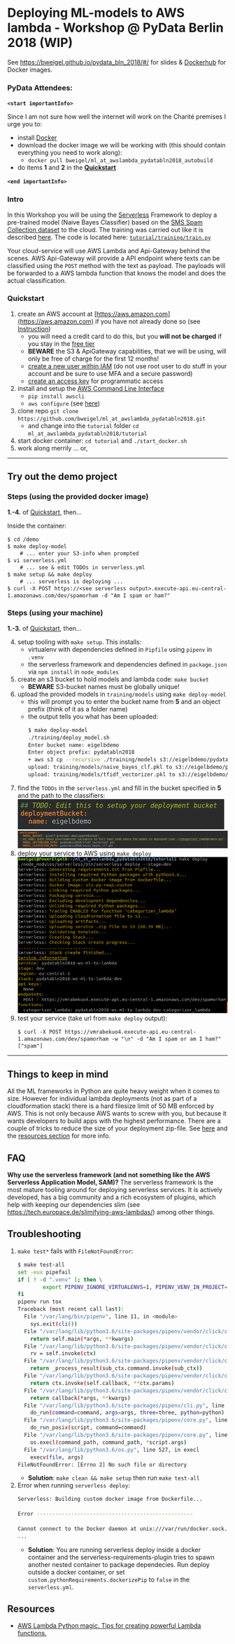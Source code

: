 # Deploying ML-models to AWS lambda - Workshop @ PyData Berlin 2018 (WIP)

See https://bweigel.github.io/pydata_bln_2018/#/ for slides & [Dockerhub](https://hub.docker.com/r/bweigel/ml_at_awslambda_pydatabln2018_autobuild/) for Docker images.

### PyData Attendees:

**`<start importantInfo>`**

Since I am not sure how well the internet will work on the Charité premises I urge you to:
- install [Docker](https://www.docker.com/community-edition)
- download the docker image we will be working with (this should contain everything you need to work along):
    - `docker pull bweigel/ml_at_awslambda_pydatabln2018_autobuild`
- do items **1** and **2** in the **[Quickstart](https://github.com/bweigel/ml_at_awslambda_pydatabln2018#quickstart)**

**`<end importantInfo>`**

### Intro

In this Workshop you will be using the [Serverless] Framework to deploy a pre-trained model (Naive Bayes Classifier) 
based on the [SMS Spam Collection dataset](https://www.kaggle.com/uciml/sms-spam-collection-dataset/version/1) to the cloud.
The training was carried out like it is described [here](https://www.kaggle.com/mzsrtgzr2/naive-bayes-classifier-spam-ham).
The code is located here: [`tutorial/training/train.py`](tutorial/training/train.py)

Your cloud-service will use AWS Lambda and Api-Gateway behind the scenes.
AWS Api-Gateway will provide a API endpoint where texts can be classified using the `POST` method with the text as payload.
The payloads will be forwarded to a AWS lambda function that knows the model and does the actual classification. 


### Quickstart

1. create an AWS account at [https://aws.amazon.com](https://aws.amazon.com) if you have not already done so (see [Instruction](https://aws.amazon.com/premiumsupport/knowledge-center/create-and-activate-aws-account/))
    - you will need a credit card to do this, but you __will not be charged__ if you stay in the [free tier](https://aws.amazon.com/free/)
    - **BEWARE** the S3 & ApiGateway capabilities, that we will be using, will only be free of charge for the first 12 months!
    - [create a new user within IAM](https://docs.aws.amazon.com/IAM/latest/UserGuide/id_users_create.html) (do not use root user to do stuff in your account and be sure to use MFA and a secure password)
    - [create an access key](https://docs.aws.amazon.com/IAM/latest/UserGuide/id_credentials_access-keys.html#Using_CreateAccessKey) for programmatic access
2. install and setup the [AWS Command Line Interface](https://aws.amazon.com/cli/)
    - `pip install awscli`
    - `aws configure` (see [here](https://docs.aws.amazon.com/cli/latest/userguide/cli-chap-getting-started.html))
3. clone repo `git clone https://github.com/bweigel/ml_at_awslambda_pydatabln2018.git` 
    - and change into the `tutorial` folder `cd ml_at_awslambda_pydatabln2018/tutorial`
4. start docker container: `cd tutorial` and `./start_docker.sh`
5. work along merrily ... or,    


----------------------------------------------------------------------------------------------------

## Try out the demo project

### Steps (using the provided docker image)

**1.-4.** of [Quickstart](https://github.com/bweigel/ml_at_awslambda_pydatabln2018#quickstart), then...

Inside the container:
```
$ cd /demo
$ make deploy-model
    # ... enter your S3-info when prompted
$ vi serverless.yml
    # ... see & edit TODOs in serverless.yml
$ make setup && make deploy
    # ... serverless is deploying ...
$ curl -X POST https://<see serverless output>.execute-api.eu-central-1.amazonaws.com/dev/spamorham -d "Am I spam or ham?"
```
### Steps (using your machine)
 
**1.-3.** of [Quickstart](https://github.com/bweigel/ml_at_awslambda_pydatabln2018#quickstart), then...

4. setup tooling with `make setup`. This installs:
    - virtualenv with dependencies defined in `Pipfile` using `pipenv` in `.venv`
    - the serverless framework and dependencies defined in `package.json` via `npm install` in `node_modules`    
5. create an s3 bucket to hold models and lambda code: `make bucket`
    - **BEWARE** S3-bucket names must be globally unique!
6. upload the provided models in `training/models` using `make deploy-model`
    - this will prompt you to enter the bucket name from **5** and an object prefix (think of it as a folder name)
    - the output tells you what has been uploaded:
        ```bash
        $ make deploy-model
        ./training/deploy_model.sh
        Enter bucket name: eigelbdemo
        Enter object prefix: pydatabln2018
        + aws s3 cp --recursive ./training/models s3://eigelbdemo/pydatabln2018/
        upload: training/models/naive_bayes_clf.pkl to s3://eigelbdemo/pydatabln2018/naive_bayes_clf.pkl
        upload: training/models/tfidf_vectorizer.pkl to s3://eigelbdemo/pydatabln2018/tfidf_vectorizer.pkl
        ```
5. find the `TODOs` in the `serverless.yml` and fill in the bucket specified in **5** and the path to the classifiers:
    ![](./resources/serverless_todo1.png)
    ![](./resources/serverless_todo2.png)
6. deploy your service to AWS using `make deploy`
    ![](./resources/serverless_deployment.png)
7. test your service (take url from `make deploy` output):
     ```
     $ curl -X POST https://vmrabekuo4.execute-api.eu-central-1.amazonaws.com/dev/spamorham -w "\n" -d "Am I spam or am I ham?" 
    ["spam"]
    ```

-------------------------------------------------------------------------------

## Things to keep in mind

All the ML frameworks in Python are quite heavy weight when it comes to size. However for individual lambda deployments 
(not as part of a cloudformation stack) there is a hard filesize limit of 50 MB enforced by AWS. This is not only because AWS 
wants to screw with you, but because it wants developers to build apps with the highest performance.
There are a couple of tricks to reduce the size of your deployment zip-file. See [here](https://tech.europace.de/slimifying-aws-lambdas/) and the [resources section](https://github.com/bweigel/ml_at_awslambda_pydatabln2018#resources) for more info.

## FAQ

**Why use the serverless framework (and not something like the AWS Serverless Application Model, SAM)?**
The serverless framework is the most mature tooling around for deploying serverless services. It is actively developed, 
has a big community and a rich ecosystem of plugins, which help with keeping our dependencies slim (see https://tech.europace.de/slimifying-aws-lambdas/) among other things.


## Troubleshooting

1. `make test*` fails with `FileNotFoundError`:
    ```bash
    $ make test-all
    set -eux pipefail
    if [ ! -d ".venv" ]; then \
            export PIPENV_IGNORE_VIRTUALENVS=1, PIPENV_VENV_IN_PROJECT=1 && pipenv lock && pipenv sync --dev; \
    fi
    pipenv run tox
    Traceback (most recent call last):
      File "/var/lang/bin/pipenv", line 11, in <module>
        sys.exit(cli())
      File "/var/lang/lib/python3.6/site-packages/pipenv/vendor/click/core.py", line 722, in __call__
        return self.main(*args, **kwargs)
      File "/var/lang/lib/python3.6/site-packages/pipenv/vendor/click/core.py", line 697, in main
        rv = self.invoke(ctx)
      File "/var/lang/lib/python3.6/site-packages/pipenv/vendor/click/core.py", line 1066, in invoke
        return _process_result(sub_ctx.command.invoke(sub_ctx))
      File "/var/lang/lib/python3.6/site-packages/pipenv/vendor/click/core.py", line 895, in invoke
        return ctx.invoke(self.callback, **ctx.params)
      File "/var/lang/lib/python3.6/site-packages/pipenv/vendor/click/core.py", line 535, in invoke
        return callback(*args, **kwargs)
      File "/var/lang/lib/python3.6/site-packages/pipenv/cli.py", line 637, in run
        do_run(command=command, args=args, three=three, python=python)
      File "/var/lang/lib/python3.6/site-packages/pipenv/core.py", line 2305, in do_run
        do_run_posix(script, command=command)
      File "/var/lang/lib/python3.6/site-packages/pipenv/core.py", line 2285, in do_run_posix
        os.execl(command_path, command_path, *script.args)
      File "/var/lang/lib/python3.6/os.py", line 527, in execl
        execv(file, args)
    FileNotFoundError: [Errno 2] No such file or directory
    ```
    - **Solution**: `make clean && make setup` then run `make test-all`
2. Error when running `serverless deploy`: 
    ```bash
    Serverless: Building custom docker image from Dockerfile...
    
    Error --------------------------------------------------
    
    Cannot connect to the Docker daemon at unix:///var/run/docker.sock. Is the docker daemon running?
    ...

    ```
    - **Solution**: You are running serverless deploy inside a docker container and the serverless-requirements-plugin
    tries to spawn another nested container to package dependecies.
    Run deploy outside a docker container, or set `custom.pythonRequirements.dockerizePip` to `false` in the `serverless.yml`.    

## Resources

- [AWS Lambda Python magic. Tips for creating powerful Lambda functions.][1] 

[1]: https://blog.mapbox.com/aws-lambda-python-magic-e0f6a407ffc6
[Serverless]: https://serverless.com/framework/